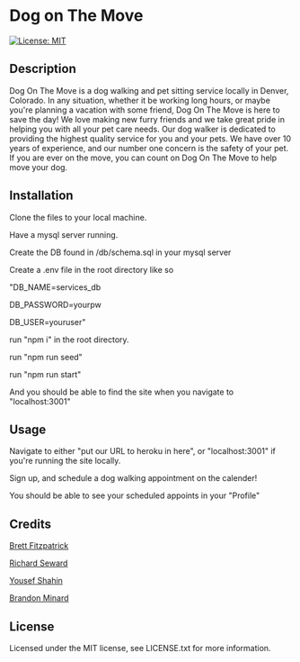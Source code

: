 # Dog on The Move

[![License: MIT](https://img.shields.io/badge/License-MIT-yellow.svg)](https://opensource.org/licenses/MIT)

## Description 

Dog On The Move is a dog walking and pet sitting service locally in Denver, Colorado. In any situation, whether it be working long hours, or maybe you're planning a vacation with some friend, Dog On The Move is here to save the day! We love making new furry friends and we take great pride in helping you with all your pet care needs. Our dog walker is dedicated to providing the highest quality service for you and your pets. We have over 10 years of experience, and our number one concern is the safety of your pet. If you are ever on the move, you can count on Dog On The Move to help move your dog.

## Installation

Clone the files to your local machine.

Have a mysql server running.

Create the DB found in /db/schema.sql in your mysql server

Create a .env file in the root directory like so

"DB_NAME=services_db

DB_PASSWORD=yourpw

DB_USER=youruser"

run "npm i" in the root directory.

run "npm run seed"

run "npm run start"

And you should be able to find the site when you navigate to "localhost:3001"


## Usage

Navigate to either "put our URL to heroku in here", or "localhost:3001" if you're running the site locally.

Sign up, and schedule a dog walking appointment on the calender!

You should be able to see your scheduled appoints in your "Profile"

## Credits

[Brett Fitzpatrick](https://github.com/fitzpatb)

[Richard Seward](https://github.com/raseward14)

[Yousef Shahin](https://github.com/Yousef95-lab)

[Brandon Minard](https://github.com/BrandonMinard)

## License

Licensed under the MIT license, see LICENSE.txt for more information.


